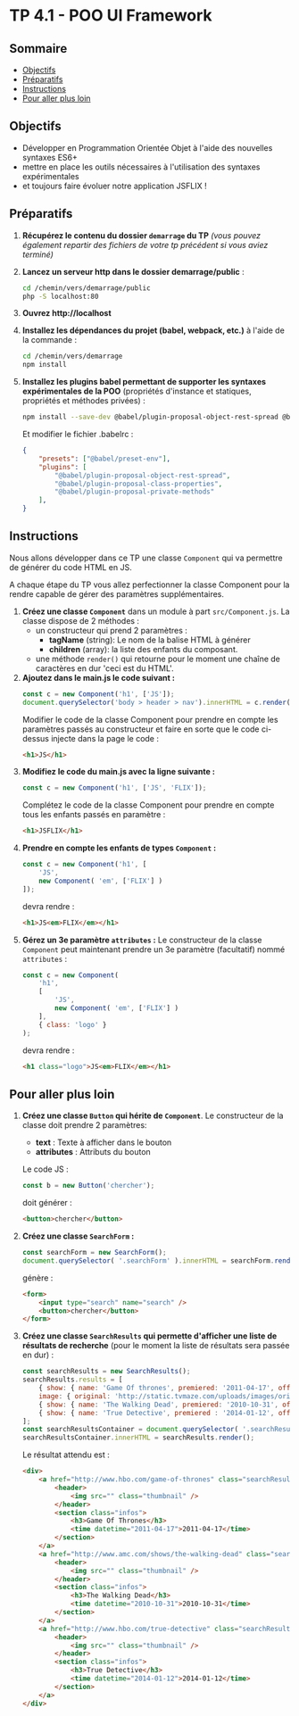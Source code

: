 # TP 4.1 - POO UI Framework <!-- omit in toc -->

## Sommaire <!-- omit in toc -->
- [Objectifs](#Objectifs)
- [Préparatifs](#Préparatifs)
- [Instructions](#Instructions)
- [Pour aller plus loin](#Pour-aller-plus-loin)

## Objectifs
- Développer en Programmation Orientée Objet à l'aide des nouvelles syntaxes ES6+
- mettre en place les outils nécessaires à l'utilisation des syntaxes expérimentales
- et toujours faire évoluer notre application JSFLIX !

## Préparatifs
1. **Récupérez le contenu du dossier `demarrage` du TP** *(vous pouvez également repartir des fichiers de votre tp précédent si vous aviez terminé)*
2. **Lancez un serveur http dans le dossier demarrage/public** :
	```bash
	cd /chemin/vers/demarrage/public
	php -S localhost:80
	```
3. **Ouvrez http://localhost**
4. **Installez les dépendances du projet (babel, webpack, etc.)** à l'aide de la commande :
	```bash
	cd /chemin/vers/demarrage
	npm install
	```
6. **Installez les plugins babel permettant de supporter les syntaxes expérimentales de la POO** (propriétés d'instance et statiques, propriétés et méthodes privées) :
	```bash
	npm install --save-dev @babel/plugin-proposal-object-rest-spread @babel/plugin-proposal-class-properties @babel/plugin-proposal-private-methods
	```

	Et modifier le fichier .babelrc :
	```json
	{
		"presets": ["@babel/preset-env"],
		"plugins": [
			"@babel/plugin-proposal-object-rest-spread",
			"@babel/plugin-proposal-class-properties",
			"@babel/plugin-proposal-private-methods"
		],
	}
	```

## Instructions
Nous allons développer dans ce TP une classe `Component` qui va permettre de générer du code HTML en JS.

A chaque étape du TP vous allez perfectionner la classe Component pour la rendre capable de gérer des paramètres supplémentaires.

1. **Créez une classe `Component`** dans un module à part `src/Component.js`. La classe dispose de 2 méthodes :
	- un constructeur qui prend 2 paramètres :
		+ **tagName** (string): Le nom de la balise HTML à générer
		+ **children** (array): la liste des enfants du composant.
	- une méthode `render()` qui retourne pour le moment une chaîne de caractères en dur 'ceci est du HTML'.
2. **Ajoutez dans le main.js le code suivant :**
	```js
	const c = new Component('h1', ['JS']);
	document.querySelector('body > header > nav').innerHTML = c.render();
	```
	Modifier le code de la classe Component pour prendre en compte les paramètres passés au constructeur et faire en sorte que le code ci-dessus injecte dans la page le code :
	```html
	<h1>JS</h1>
	```
3. **Modifiez le code du main.js avec la ligne suivante :**
	```js
	const c = new Component('h1', ['JS', 'FLIX']);
	```
	Complétez le code de la classe Component pour prendre en compte tous les enfants passés en paramètre :
	```html
	<h1>JSFLIX</h1>
	```
4. **Prendre en compte les enfants de types `Component` :**
	```js
	const c = new Component('h1', [
	    'JS',
	    new Component( 'em', ['FLIX'] )
	]);
	```
	devra rendre :
	```html
	<h1>JS<em>FLIX</em></h1>
	```
5. **Gérez un 3e paramètre `attributes` :** Le constructeur de la classe `Component` peut maintenant prendre un 3e paramètre (facultatif) nommé `attributes` :
	```js
	const c = new Component(
		'h1',
		[
			'JS',
			new Component( 'em', ['FLIX'] )
		],
		{ class: 'logo' }
	);
	```
	devra rendre :
	```html
	<h1 class="logo">JS<em>FLIX</em></h1>
	```

## Pour aller plus loin
1. **Créez une classe `Button` qui hérite de `Component`**. Le constructeur de la classe doit prendre 2 paramètres:
	- **text** : Texte à afficher dans le bouton
	- **attributes** : Attributs du bouton

	Le code JS :
	```js
	const b = new Button('chercher');
	```
	doit générer :
	```html
	<button>chercher</button>
	```

2. **Créez une classe `SearchForm` :**
	```js
	const searchForm = new SearchForm();
	document.querySelector( '.searchForm' ).innerHTML = searchForm.render();
	```
	génère :
	```html
	<form>
		<input type="search" name="search" />
		<button>chercher</button>
	</form>
	```
3. **Créez une classe `SearchResults` qui permette d'afficher une liste de résultats de recherche** (pour le moment la liste de résultats sera passée en dur) :
	```js
	const searchResults = new SearchResults();
	searchResults.results = [
		{ show: { name: 'Game Of thrones', premiered: '2011-04-17', officialSite: 'http://www.hbo.com/game-of-thrones',
		image: { original: 'http://static.tvmaze.com/uploads/images/original_untouched/190/476117.jpg'} } },
		{ show: { name: 'The Walking Dead', premiered: '2010-10-31', officialSite: 'http://www.amc.com/shows/the-walking-dead', image: { original: 'http://static.tvmaze.com/uploads/images/original_untouched/177/444593.jpg'} } },
		{ show: { name: 'True Detective', premiered	: '2014-01-12', officialSite: 'http://www.hbo.com/true-detective', image: { original: 'http://static.tvmaze.com/uploads/images/original_untouched/178/445621.jpg'} } },
	];
	const searchResultsContainer = document.querySelector( '.searchResults' );
	searchResultsContainer.innerHTML = searchResults.render();
	```
	Le résultat attendu est :
	```html
	<div>
		<a href="http://www.hbo.com/game-of-thrones" class="searchResultRenderer">
			<header>
				<img src="" class="thumbnail" />
			</header>
			<section class="infos">
				<h3>Game Of Thrones</h3>
				<time datetime="2011-04-17">2011-04-17</time>
			</section>
		</a>
		<a href="http://www.amc.com/shows/the-walking-dead" class="searchResultRenderer">
			<header>
				<img src="" class="thumbnail" />
			</header>
			<section class="infos">
				<h3>The Walking Dead</h3>
				<time datetime="2010-10-31">2010-10-31</time>
			</section>
		</a>
		<a href="http://www.hbo.com/true-detective" class="searchResultRenderer">
			<header>
				<img src="" class="thumbnail" />
			</header>
			<section class="infos">
				<h3>True Detective</h3>
				<time datetime="2014-01-12">2014-01-12</time>
			</section>
		</a>
	</div>
	```

